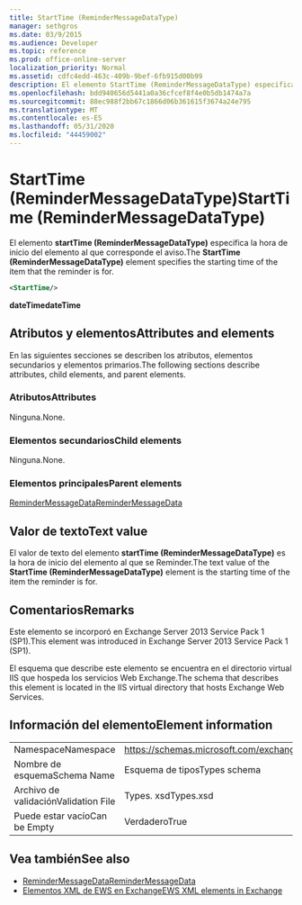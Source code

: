 ```yaml
---
title: StartTime (ReminderMessageDataType)
manager: sethgros
ms.date: 03/9/2015
ms.audience: Developer
ms.topic: reference
ms.prod: office-online-server
localization_priority: Normal
ms.assetid: cdfc4edd-463c-409b-9bef-6fb915d00b99
description: El elemento StartTime (ReminderMessageDataType) especifica la hora de inicio del elemento al que corresponde el aviso.
ms.openlocfilehash: bdd940656d5441a0a36cfcef8f4e0b5db1474a7a
ms.sourcegitcommit: 88ec988f2bb67c1866d06b361615f3674a24e795
ms.translationtype: MT
ms.contentlocale: es-ES
ms.lasthandoff: 05/31/2020
ms.locfileid: "44459002"
---
```

# <a name="starttime-remindermessagedatatype"></a><span data-ttu-id="82fe2-103">StartTime (ReminderMessageDataType)</span><span class="sxs-lookup"><span data-stu-id="82fe2-103">StartTime (ReminderMessageDataType)</span></span>

<span data-ttu-id="82fe2-104">El elemento **startTime (ReminderMessageDataType)** especifica la hora de inicio del elemento al que corresponde el aviso.</span><span class="sxs-lookup"><span data-stu-id="82fe2-104">The **StartTime (ReminderMessageDataType)** element specifies the starting time of the item that the reminder is for.</span></span> 
  
```XML
<StartTime/>
```

<span data-ttu-id="82fe2-105">**dateTime**</span><span class="sxs-lookup"><span data-stu-id="82fe2-105">**dateTime**</span></span>

## <a name="attributes-and-elements"></a><span data-ttu-id="82fe2-106">Atributos y elementos</span><span class="sxs-lookup"><span data-stu-id="82fe2-106">Attributes and elements</span></span>

<span data-ttu-id="82fe2-107">En las siguientes secciones se describen los atributos, elementos secundarios y elementos primarios.</span><span class="sxs-lookup"><span data-stu-id="82fe2-107">The following sections describe attributes, child elements, and parent elements.</span></span>
  
### <a name="attributes"></a><span data-ttu-id="82fe2-108">Atributos</span><span class="sxs-lookup"><span data-stu-id="82fe2-108">Attributes</span></span>

<span data-ttu-id="82fe2-109">Ninguna.</span><span class="sxs-lookup"><span data-stu-id="82fe2-109">None.</span></span>
  
### <a name="child-elements"></a><span data-ttu-id="82fe2-110">Elementos secundarios</span><span class="sxs-lookup"><span data-stu-id="82fe2-110">Child elements</span></span>

<span data-ttu-id="82fe2-111">Ninguna.</span><span class="sxs-lookup"><span data-stu-id="82fe2-111">None.</span></span>
  
### <a name="parent-elements"></a><span data-ttu-id="82fe2-112">Elementos principales</span><span class="sxs-lookup"><span data-stu-id="82fe2-112">Parent elements</span></span>

[<span data-ttu-id="82fe2-113">ReminderMessageData</span><span class="sxs-lookup"><span data-stu-id="82fe2-113">ReminderMessageData</span></span>](remindermessagedata.md)
  
## <a name="text-value"></a><span data-ttu-id="82fe2-114">Valor de texto</span><span class="sxs-lookup"><span data-stu-id="82fe2-114">Text value</span></span>

<span data-ttu-id="82fe2-115">El valor de texto del elemento **startTime (ReminderMessageDataType)** es la hora de inicio del elemento al que se Reminder.</span><span class="sxs-lookup"><span data-stu-id="82fe2-115">The text value of the **StartTime (ReminderMessageDataType)** element is the starting time of the item the reminder is for.</span></span> 
  
## <a name="remarks"></a><span data-ttu-id="82fe2-116">Comentarios</span><span class="sxs-lookup"><span data-stu-id="82fe2-116">Remarks</span></span>

<span data-ttu-id="82fe2-117">Este elemento se incorporó en Exchange Server 2013 Service Pack 1 (SP1).</span><span class="sxs-lookup"><span data-stu-id="82fe2-117">This element was introduced in Exchange Server 2013 Service Pack 1 (SP1).</span></span>
  
<span data-ttu-id="82fe2-118">El esquema que describe este elemento se encuentra en el directorio virtual IIS que hospeda los servicios Web Exchange.</span><span class="sxs-lookup"><span data-stu-id="82fe2-118">The schema that describes this element is located in the IIS virtual directory that hosts Exchange Web Services.</span></span>
  
## <a name="element-information"></a><span data-ttu-id="82fe2-119">Información del elemento</span><span class="sxs-lookup"><span data-stu-id="82fe2-119">Element information</span></span>

|||
|:-----|:-----|
|<span data-ttu-id="82fe2-120">Namespace</span><span class="sxs-lookup"><span data-stu-id="82fe2-120">Namespace</span></span>  <br/> |https://schemas.microsoft.com/exchange/services/2006/types  <br/> |
|<span data-ttu-id="82fe2-121">Nombre de esquema</span><span class="sxs-lookup"><span data-stu-id="82fe2-121">Schema Name</span></span>  <br/> |<span data-ttu-id="82fe2-122">Esquema de tipos</span><span class="sxs-lookup"><span data-stu-id="82fe2-122">Types schema</span></span>  <br/> |
|<span data-ttu-id="82fe2-123">Archivo de validación</span><span class="sxs-lookup"><span data-stu-id="82fe2-123">Validation File</span></span>  <br/> |<span data-ttu-id="82fe2-124">Types. xsd</span><span class="sxs-lookup"><span data-stu-id="82fe2-124">Types.xsd</span></span>  <br/> |
|<span data-ttu-id="82fe2-125">Puede estar vacío</span><span class="sxs-lookup"><span data-stu-id="82fe2-125">Can be Empty</span></span>  <br/> |<span data-ttu-id="82fe2-126">Verdadero</span><span class="sxs-lookup"><span data-stu-id="82fe2-126">True</span></span>  <br/> |
   
## <a name="see-also"></a><span data-ttu-id="82fe2-127">Vea también</span><span class="sxs-lookup"><span data-stu-id="82fe2-127">See also</span></span>

- [<span data-ttu-id="82fe2-128">ReminderMessageData</span><span class="sxs-lookup"><span data-stu-id="82fe2-128">ReminderMessageData</span></span>](remindermessagedata.md)
- [<span data-ttu-id="82fe2-129">Elementos XML de EWS en Exchange</span><span class="sxs-lookup"><span data-stu-id="82fe2-129">EWS XML elements in Exchange</span></span>](ews-xml-elements-in-exchange.md)

